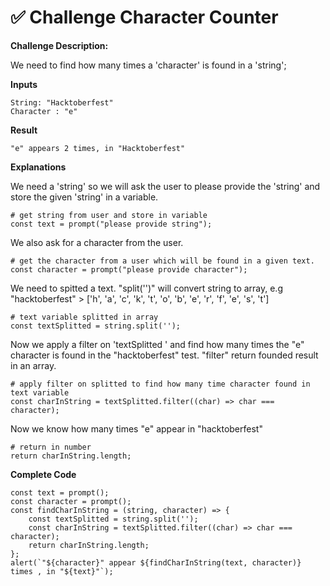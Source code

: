 # :white_check_mark: Challenge Character Counter
**Challenge Description:**

We need to find how many times a 'character' is found in a 'string';

**Inputs**

```
String: "Hacktoberfest"
Character : "e"
```

**Result**

```
"e" appears 2 times, in "Hacktoberfest"
```

**Explanations**

We need a 'string' so we will ask the user to please provide the 'string' and store the given 'string' in a variable.

```
# get string from user and store in variable
const text = prompt("please provide string");
```

We also ask for a character from the user.

```
# get the character from a user which will be found in a given text.
const character = prompt("please provide character");
```

We need to spitted a text. "split('')" will convert string to array, e.g "hacktoberfest" > ['h', 'a', 'c', 'k', 't', 'o', 'b', 'e', 'r', 'f', 'e', 's', 't']

```
# text variable splitted in array
const textSplitted = string.split('');
```

Now we apply a filter on 'textSplitted ' and find how many times the "e" character is found in the "hacktoberfest" test. 
"filter" return founded result in an array.
```
# apply filter on splitted to find how many time character found in text variable
const charInString = textSplitted.filter((char) => char === character);
```

Now we know how many times "e" appear in "hacktoberfest"

```
# return in number
return charInString.length;
```


**Complete Code**

```
const text = prompt();
const character = prompt();
const findCharInString = (string, character) => {
    const textSplitted = string.split('');
    const charInString = textSplitted.filter((char) => char === character);
    return charInString.length;
};
alert(`"${character}" appear ${findCharInString(text, character)} times , in "${text}"`);
```